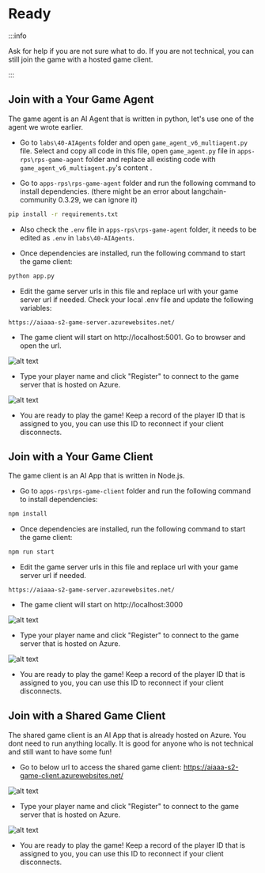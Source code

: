 
# Ready

:::info

Ask for help if you are not sure what to do. If you are not technical, you can still join the game with a hosted game client.

:::

## Join with a Your Game Agent

The game agent is an AI Agent that is written in python, let's use one of the agent we wrote earlier.

- Go to `labs\40-AIAgents` folder and open `game_agent_v6_multiagent.py` file. Select and copy all code in this file, open `game_agent.py` file in `apps-rps\rps-game-agent` folder and replace all existing code with `game_agent_v6_multiagent.py`'s content .

- Go to `apps-rps\rps-game-agent` folder and run the following command to install dependencies. (there might be an error about langchain-community 0.3.29, we can ignore it)

```bash
pip install -r requirements.txt
```

- Also check the `.env` file in  `apps-rps\rps-game-agent` folder, it needs to be edited as `.env` in `labs\40-AIAgents`.

- Once dependencies are installed, run the following command to start the game client:

```bash
python app.py
```

- Edit the game server urls in this file and replace url with your game server url if needed. Check your local .env file and update the following variables:

```
https://aiaaa-s2-game-server.azurewebsites.net/
```

- The game client will start on http://localhost:5001. Go to browser and open the url.

![alt text](images\image-3.png)

- Type your player name and click "Register" to connect to the game server that is hosted on Azure.

![alt text](images\image-4.png)

- You are ready to play the game! Keep a record of the player ID that is assigned to you, you can use this ID to reconnect if your client disconnects.



## Join with a Your Game Client

The game client is an AI App that is written in Node.js.

- Go to `apps-rps\rps-game-client` folder and run the following command to install dependencies:

```bash
npm install
```

- Once dependencies are installed, run the following command to start the game client:

```bash
npm run start
```

- Edit the game server urls in this file and replace url with your game server url if needed.

```
https://aiaaa-s2-game-server.azurewebsites.net/
```

- The game client will start on http://localhost:3000

![alt text](images\image-1.png)

- Type your player name and click "Register" to connect to the game server that is hosted on Azure.

![alt text](images\image-10.png)

- You are ready to play the game! Keep a record of the player ID that is assigned to you, you can use this ID to reconnect if your client disconnects.


## Join with a Shared Game Client

The shared game client is an AI App that is already hosted on Azure. You dont need to run anything locally. It is good for anyone who is not technical and still want to have some fun!

- Go to below url to access the shared game client: https://aiaaa-s2-game-client.azurewebsites.net/

![alt text](images\image-1.png)

- Type your player name and click "Register" to connect to the game server that is hosted on Azure.

![alt text](images\image-10.png)

- You are ready to play the game! Keep a record of the player ID that is assigned to you, you can use this ID to reconnect if your client disconnects.
